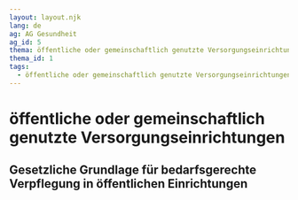```yaml
---
layout: layout.njk
lang: de
ag: AG Gesundheit
ag_id: 5
thema: öffentliche oder gemeinschaftlich genutzte Versorgungseinrichtungen
thema_id: 1
tags:
  - öffentliche oder gemeinschaftlich genutzte Versorgungseinrichtungen
---
```

# öffentliche oder gemeinschaftlich genutzte Versorgungseinrichtungen

## Gesetzliche Grundlage für bedarfsgerechte Verpflegung in öffentlichen Einrichtungen

